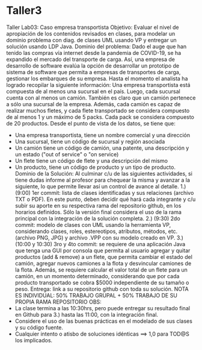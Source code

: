 # Taller3

Taller Lab03: Caso empresa transportista
Objetivo:
Evaluar el nivel de apropiación de los contenidos revisados en clases, para modelar un dominio problema con diag. de clases UML usando VP y entregar un solución usando LDP Java.
Dominio del problema:
Dado el auge que han tenido las compras vía internet desde la pandemia de COVID-19, se ha expandido el mercado del transporte de carga.
Así, una empresa de desarrollo de software evalúa la opción de desarrollar un prototipo de sistema de software que permita a empresas de transportes de carga, gestionar los embarques de su empresa.
Hasta el momento el analista ha logrado recopilar la siguiente información:
Una empresa transportista está compuesta de al menos una sucursal en el país. Luego, cada sucursal cuenta con al menos un camión. También es claro que un camión pertenece a sólo una sucursal de la empresa.
Además, cada camión es capaz de realizar muchos fletes, y cada flete transportado se considera compuesto de al menos 1 y un máximo de 5 packs. Cada pack se considera compuesto de 20 productos.
Desde el punto de vista de los datos, se tiene que:
- Una empresa transportista, tiene un nombre comercial y una dirección
- Una sucursal, tiene un código de sucursal y región asociada
- Un camión tiene un código de camión, una patente, una descripción y un estado ("out of service" o "on service)
- Un flete tiene un código de flete y una descripción del mismo
- Un producto, tiene un código de producto y un tipo de producto.
Dominio de la Solución:
Al culminar c/u de las siguientes actividades, si tiene dudas informe al profesor para chequear la misma y avanzar a la siguiente, lo que permite llevar así un control de avance al detalle.
1.) (9:00) 1er commit: lista de clases identificadas y sus relaciones (archivo TXT o PDF).
En este punto, deben decidir qué hará cada integrante y c/u subir su aporte en su respectiva rama del repositorio github, en los horarios definidos.
Sólo la versión final considera el uso de la rama principal con la integración de la solución completa.
2.) (9:30) 2do commit: modelo de clases con UML usando la herramienta VP, considerando clases, roles, estereotipos, atributos, métodos, etc. (archivo PNG, JPG) y archivo .VPP con su modelo creado en VP.
3.) (10:00 y 10:30) 3ro y 4to commit: se requiere de una aplicación Java que tenga una GUI por consola que permita al usuario agregar y quitar productos (add & remove) a un flete, que permita cambiar el estado del camión, agregar nuevos camiones a la flota y desvincular camiones de la flota.
Además, se requiere calcular el valor total de un flete para un camión, en un momento determinado, considerando que por cada producto transportado se cobra $5000 independiente de su tamaño o peso.
Entrega: link a su repositorio github con toda su solución.
NOTA ES INDIVIDUAL: 50% TRABAJO GRUPAL + 50% TRABAJO DE SU PROPIA RAMA REPOSITORIO
OBS:
- La clase termina a las 10:30hrs, pero puede entregar su resultado final en Github para 3.) hasta las 11:00, con la integración final.
- Considere el uso de las buenas prácticas en el modelado de sus clases y su código fuente.
- Cualquier intento o atisbo de soluciones idénticas ==>  1,0 para TOD@S los implicados.
